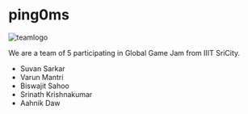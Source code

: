 # ping0ms

![teamlogo](https://raw.githubusercontent.com/ping0ms/.github/main/profile/ping0msTeamLogo.png)

We are a team of 5 participating in Global Game Jam from IIIT SriCity.

- Suvan Sarkar
- Varun Mantri
- Biswajit Sahoo
- Srinath Krishnakumar
- Aahnik Daw
